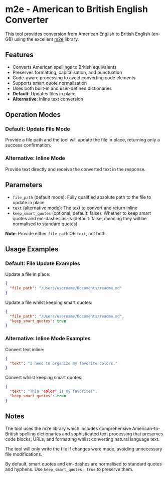 # m2e - American to British English Converter

This tool provides conversion from American English to British English (en-GB) using the excellent [m2e](https://github.com/sammcj/m2e) library.

## Features

- Converts American spellings to British equivalents
- Preserves formatting, capitalisation, and punctuation  
- Code-aware processing to avoid converting code elements
- Supports smart quote normalisation
- Uses both built-in and user-defined dictionaries
- **Default**: Updates files in place
- **Alternative**: Inline text conversion

## Operation Modes

### Default: Update File Mode  
Provide a file path and the tool will update the file in place, returning only a success confirmation.

### Alternative: Inline Mode
Provide text directly and receive the converted text in the response.

## Parameters

- `file_path` (default mode): Fully qualified absolute path to the file to update in place
- `text` (alternative mode): The text to convert and return inline
- `keep_smart_quotes` (optional, default: false): Whether to keep smart quotes and em-dashes as-is (default: false, meaning they will be normalised to standard quotes)

**Note**: Provide either `file_path` OR `text`, not both.

## Usage Examples

### Default: File Update Examples

Update a file in place:
```json
{
  "file_path": "/Users/username/Documents/readme.md"
}
```

Update a file whilst keeping smart quotes:
```json
{
  "file_path": "/Users/username/Documents/readme.md",
  "keep_smart_quotes": true
}
```

### Alternative: Inline Mode Examples

Convert text inline:
```json
{
  "text": "I need to organize my favorite colors."
}
```

Convert whilst keeping smart quotes:
```json
{
  "text": "This "color" is my favorite!",
  "keep_smart_quotes": true
}
```

## Notes

The tool uses the m2e library which includes comprehensive American-to-British spelling dictionaries and sophisticated text processing that preserves code blocks, URLs, and formatting whilst converting natural language text.

The tool will only write the file if changes were made, avoiding unnecessary file modifications.

By default, smart quotes and em-dashes are normalised to standard quotes and hyphens. Use `keep_smart_quotes: true` to preserve them.